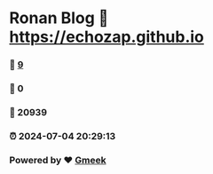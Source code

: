 # Ronan Blog :link: https://echozap.github.io 
### :page_facing_up: [9](https://echozap.github.io/tag.html) 
### :speech_balloon: 0 
### :hibiscus: 20939 
### :alarm_clock: 2024-07-04 20:29:13 
### Powered by :heart: [Gmeek](https://github.com/Meekdai/Gmeek)
